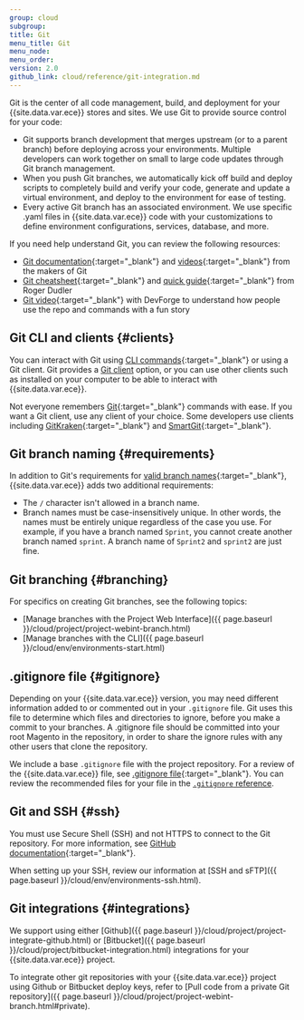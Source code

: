```yaml
---
group: cloud
subgroup:
title: Git
menu_title: Git
menu_node:
menu_order:
version: 2.0
github_link: cloud/reference/git-integration.md
---
```


Git is the center of all code management, build, and deployment for your {{site.data.var.ece}} stores and sites. We use Git to provide source control for your code:

* Git supports branch development that merges upstream (or to a parent branch) before deploying across your environments. Multiple developers can work together on small to large code updates through Git branch management.
* When you push Git branches, we automatically kick off build and deploy scripts to completely build and verify your code, generate and update a virtual environment, and deploy to the environment for ease of testing.
* Every active Git branch has an associated environment. We use specific .yaml files in {{site.data.var.ece}} code with your customizations to define environment configurations, services, database, and more.

If you need help understand Git, you can review the following resources:

*	[Git documentation](https://git-scm.com/documentation){:target="\_blank"} and [videos](https://git-scm.com/videos){:target="\_blank"} from the makers of Git
*	[Git cheatsheet](http://rogerdudler.github.io/git-guide/files/git_cheat_sheet.pdf){:target="\_blank"} and [quick guide](http://rogerdudler.github.io/git-guide/){:target="\_blank"} from Roger Dudler
*	[Git video](https://www.youtube.com/watch?v=8KCQe9Pm1kg){:target="\_blank"} with DevForge to understand how people use the repo and commands with a fun story

## Git CLI and clients {#clients}
You can interact with Git using [CLI commands](https://git-scm.com/documentation){:target="\_blank"} or using a Git client. Git provides a <a href="https://git-scm.com/downloads" target="\_blank">Git client</a> option, or you can use other clients such as installed on your computer to be able to interact with {{site.data.var.ece}}.

Not everyone remembers [Git](https://git-scm.com/docs){:target="\_blank"} commands with ease. If you want a Git client, use any client of your choice. Some developers use clients including [GitKraken](https://www.gitkraken.com/){:target="\_blank"} and [SmartGit](https://www.syntevo.com/smartgit/){:target="\_blank"}.

## Git branch naming {#requirements}
In addition to Git's requirements for [valid branch names](https://www.kernel.org/pub/software/scm/git/docs/git-check-ref-format.html){:target="\_blank"}, {{site.data.var.ece}} adds two additional requirements:

* The `/` character isn't allowed in a branch name.
* Branch names must be case-insensitively unique. In other words, the names must be entirely unique regardless of the case you use. For example, if you have a branch named `Sprint`, you cannot create another branch named `sprint`. A branch name of `Sprint2` and `sprint2` are just fine.

## Git branching {#branching}
For specifics on creating Git branches, see the following topics:

* [Manage branches with the Project Web Interface]({{ page.baseurl }}/cloud/project/project-webint-branch.html)
* [Manage branches with the CLI]({{ page.baseurl }}/cloud/env/environments-start.html)

## .gitignore file {#gitignore}
Depending on your {{site.data.var.ece}} version, you may need different information added to or commented out in your `.gitignore` file. Git uses this file to determine which files and directories to ignore, before you make a commit to your branches. A .gitignore file should be committed into your root Magento in the repository, in order to share the ignore rules with any other users that clone the repository.

We include a base `.gitignore` file with the project repository. For a review of the {{site.data.var.ece}} file, see [.gitignore file](https://github.com/magento/magento-cloud/blob/master/.gitignore){:target="\_blank"}. You can review the recommended files for your file in the [`.gitignore` reference](http://devdocs.magento.com/guides/v2.2/config-guide/prod/config-reference-gitignore.html).

## Git and SSH {#ssh}
You must use Secure Shell (SSH) and not HTTPS to connect to the Git repository. For more information, see [GitHub documentation](https://help.github.com/articles/generating-an-ssh-key){:target="\_blank"}.

When setting up your SSH, review our information at [SSH and sFTP]({{ page.baseurl }}/cloud/env/environments-ssh.html).

## Git integrations {#integrations}
We support using either [Github]({{ page.baseurl }}/cloud/project/project-integrate-github.html) or [Bitbucket]({{ page.baseurl }}/cloud/project/bitbucket-integration.html) integrations for your {{site.data.var.ece}} project.

<div class="bs-callout bs-callout-info" id="info" markdown="1">
To integrate other git repositories with your {{site.data.var.ece}} project using Github or Bitbucket deploy keys, refer to [Pull code from a private Git repository]({{ page.baseurl }}/cloud/project/project-webint-branch.html#private).
</div>
